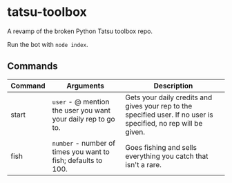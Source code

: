 # tatsu-toolbox
A revamp of the broken Python Tatsu toolbox repo.

Run the bot with `node index`.

## Commands

<!-- Generated by https://www.tablesgenerator.com/markdown_tables -->
| Command | Arguments                                                     | Description                                                                                                      |
|---------|---------------------------------------------------------------|------------------------------------------------------------------------------------------------------------------|
| start   | `user` - @ mention the user you want your daily rep to go to. | Gets your daily credits and gives your rep to the specified user. If no user is specified, no rep will be given. |
| fish    | `number` - number of times you want to fish; defaults to 100. | Goes fishing and sells everything you catch that isn't a rare.                                                   |